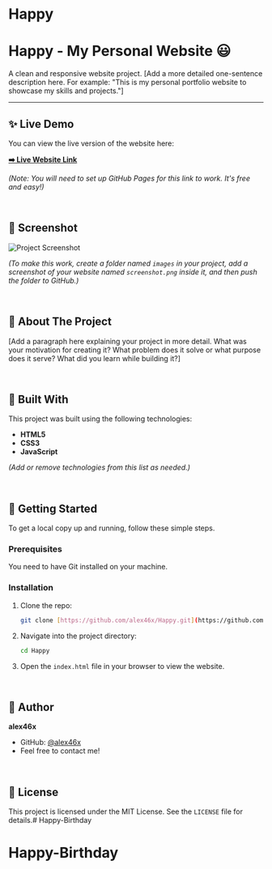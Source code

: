 # Happy
# Happy - My Personal Website 😃

A clean and responsive website project. [Add a more detailed one-sentence description here. For example: "This is my personal portfolio website to showcase my skills and projects."]

---

## ✨ Live Demo

You can view the live version of the website here:

**[➡️ Live Website Link](https://alex46x.github.io/Happy/)**

*(Note: You will need to set up GitHub Pages for this link to work. It's free and easy!)*

<br>

## 📸 Screenshot

![Project Screenshot](./images/screenshot.png)

*(To make this work, create a folder named `images` in your project, add a screenshot of your website named `screenshot.png` inside it, and then push the folder to GitHub.)*

<br>

## 📝 About The Project

[Add a paragraph here explaining your project in more detail. What was your motivation for creating it? What problem does it solve or what purpose does it serve? What did you learn while building it?]

<br>

## 🚀 Built With

This project was built using the following technologies:

* **HTML5**
* **CSS3**
* **JavaScript**

*(Add or remove technologies from this list as needed.)*

<br>

## 🔧 Getting Started

To get a local copy up and running, follow these simple steps.

### Prerequisites

You need to have Git installed on your machine.

### Installation

1.  Clone the repo:
    ```sh
    git clone [https://github.com/alex46x/Happy.git](https://github.com/alex46x/Happy.git)
    ```
2.  Navigate into the project directory:
    ```sh
    cd Happy
    ```
3.  Open the `index.html` file in your browser to view the website.

<br>

## 👤 Author

**alex46x**

* GitHub: [@alex46x](https://github.com/alex46x)
* Feel free to contact me!

<br>

## 📄 License

This project is licensed under the MIT License. See the `LICENSE` file for details.# Happy-Birthday
# Happy-Birthday
